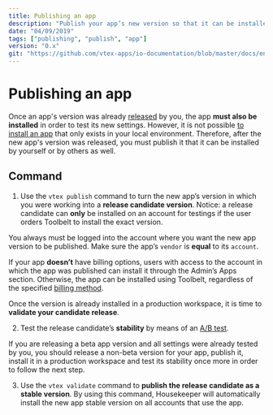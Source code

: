 ```yaml
---
title: Publishing an app
description: "Publish your app’s new version so that it can be installed and tested by other users."
date: "04/09/2019"
tags: ["publishing", "publish", "app"]
version: "0.x"
git: "https://github.com/vtex-apps/io-documentation/blob/master/docs/en/Recipes/store/publishing-an-app.md"
---
```


# Publishing an app

Once an app's version was already [released](https://vtex.io/docs/recipes/store/releasing-a-new-app-version) by you, the app **must also be installed** in order to test its new settings. However, it is not possible [to install an app](https://vtex.io/docs/recipes/store/installing-an-app) that only exists in your local environment. Therefore, after the new app's version was released, you must publish it that it can be installed by yourself or by others as well.

## Command

1. Use the `vtex publish` command to turn the new app’s version in which you were working into a **release candidate version**. Notice: a release candidate can **only** be installed on an account for testings if the user orders Toolbelt to install the exact version.

<div class="alert alert-warning">
You always must be logged into the account where you want the new app version to be published. Make sure the app’s <code>vendor</code> is <b>equal</b> to its <code>account</code>.
</div>

If your app **doesn’t** have billing options, users with access to the account in which the app was published can install it through the Admin’s Apps section. Otherwise, the app can be installed using Toolbelt, regardless of the specified [billing method](http://help.vtex.com/en/tutorial/app-pricing-models--2ZKBKxLe08Q6seA6sCi6o2).

Once the version is already installed in a production workspace, it is time to **validate your candidate release**. 

2. Test the release candidate’s **stability** by means of an [A/B test](https://vtex.io/docs/recipes/store/running-native-ab-testing).

<div class="alert alert-info">
If you are releasing a beta app version and all settings were already tested by you, you should release a non-beta version for your app, publish it, install it in a production workspace and test its stability once more in order to follow the next step. 
</div>

3. Use the `vtex validate` command to **publish the release candidate as a stable version**. By using this command, Housekeeper will automatically install the new app stable version on all accounts that use the app.
